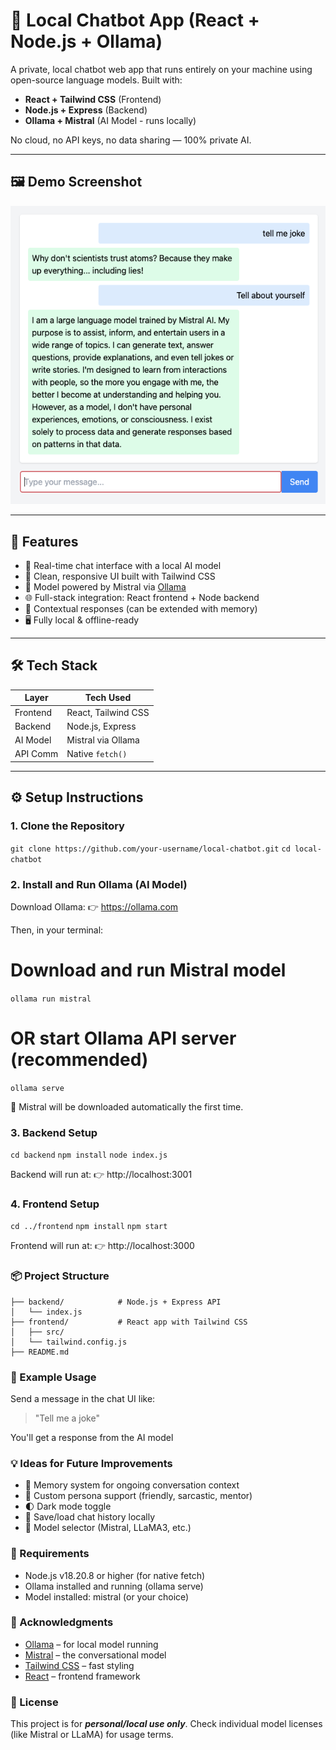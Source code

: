 # 🤖 Local Chatbot App (React + Node.js + Ollama)

A private, local chatbot web app that runs entirely on your machine using open-source language models. Built with:

- **React + Tailwind CSS** (Frontend)
- **Node.js + Express** (Backend)
- **Ollama + Mistral** (AI Model - runs locally)

No cloud, no API keys, no data sharing — 100% private AI.

---

## 🖼️ Demo Screenshot

![Chatbot UI Demo](./assets/demo.png)

---

## 🚀 Features

- 🔁 Real-time chat interface with a local AI model
- 🎨 Clean, responsive UI built with Tailwind CSS
- 🧠 Model powered by Mistral via [Ollama](https://ollama.com)
- 🌐 Full-stack integration: React frontend + Node backend
- 💬 Contextual responses (can be extended with memory)
- 🖥️ Fully local & offline-ready

---

## 🛠️ Tech Stack

| Layer      | Tech Used                |
|------------|--------------------------|
| Frontend   | React, Tailwind CSS      |
| Backend    | Node.js, Express         |
| AI Model   | Mistral via Ollama       |
| API Comm   | Native `fetch()`         |

---

## ⚙ Setup Instructions

### 1. Clone the Repository

`git clone https://github.com/your-username/local-chatbot.git`
`cd local-chatbot`

### 2. Install and Run Ollama (AI Model)
Download Ollama:
👉 https://ollama.com

Then, in your terminal:
# Download and run Mistral model
`ollama run mistral`

# OR start Ollama API server (recommended)
`ollama serve`

📌 Mistral will be downloaded automatically the first time.

### 3. Backend Setup
`cd backend`
`npm install`
`node index.js`

Backend will run at:
👉 http://localhost:3001

### 4. Frontend Setup

`cd ../frontend`
`npm install`
`npm start`

Frontend will run at:
👉 http://localhost:3000

### 📦 Project Structure

```local-chatbot/
├── backend/            # Node.js + Express API
│   └── index.js
├── frontend/           # React app with Tailwind CSS
│   ├── src/
│   └── tailwind.config.js
├── README.md
```

### 🧪 Example Usage

Send a message in the chat UI like:

> "Tell me a joke"

You'll get a response from the AI model

### 💡 Ideas for Future Improvements
- 🧠 Memory system for ongoing conversation context
- 🧍 Custom persona support (friendly, sarcastic, mentor)
- 🌓 Dark mode toggle
- 💾 Save/load chat history locally
- 🔀 Model selector (Mistral, LLaMA3, etc.)

### 🧰 Requirements
- Node.js v18.20.8 or higher (for native fetch)
- Ollama installed and running (ollama serve)
- Model installed: mistral (or your choice)

### 🙌 Acknowledgments

- [Ollama](https://ollama.com/) – for local model running
- [Mistral](https://mistral.ai/) – the conversational model
- [Tailwind CSS](https://tailwindcss.com/) – fast styling
- [React](https://react.dev/) – frontend framework

### 📄 License
This project is for ***personal/local use only***. Check individual model licenses (like Mistral or LLaMA) for usage terms.